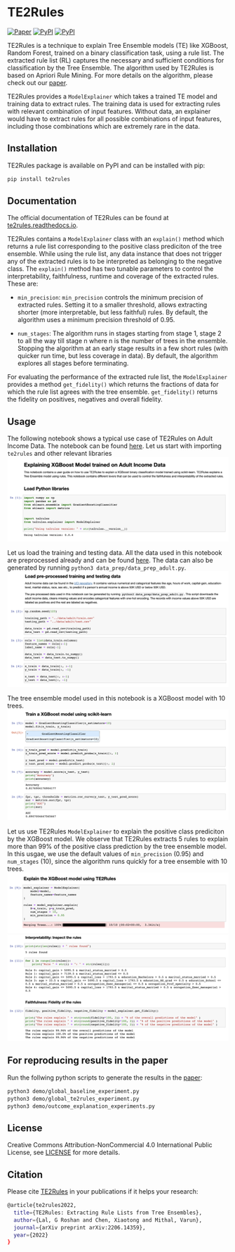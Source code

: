 # TE2Rules

[![Paper](https://img.shields.io/badge/arxiv-2206.14359-orange.svg)](https://arxiv.org/abs/2206.14359)
[![PyPI](https://img.shields.io/pypi/v/te2rules?color=blue)](https://pypi.org/project/te2rules/)
[![PyPI](https://img.shields.io/readthedocs/te2rules)](https://te2rules.readthedocs.io/en/latest/index.html)

TE2Rules is a technique to explain Tree Ensemble models (TE) like XGBoost, Random Forest, trained on a binary classification task, using a rule list. The extracted rule list (RL) captures the necessary and sufficient conditions for classification by the Tree Ensemble. The algorithm used by TE2Rules is based on Apriori Rule Mining. For more details on the algorithm, please check out our [paper](https://arxiv.org/abs/2206.14359).

TE2Rules provides a ```ModelExplainer``` which takes a trained TE model and training data to extract rules. The training data is used for extracting rules with relevant combination of input features. Without data, an explainer would have to extract rules for all possible combinations of input features, including those combinations which are extremely rare in the data.

## Installation

TE2Rules package is available on PyPI and can be installed with pip:

```bash
pip install te2rules
```

## Documentation

The official documentation of TE2Rules can be found at [te2rules.readthedocs.io](https://te2rules.readthedocs.io/).

TE2Rules contains a ```ModelExplainer``` class with an ```explain()``` method which returns a rule list corresponding to the positive class prediciton of the tree ensemble. While using the rule list, any data instance that does not trigger any of the extracted rules is to be interpreted as belonging to the negative class. The ```explain()``` method has two tunable parameters to control the interpretability, faithfulness, runtime and coverage of the extracted rules. These are:

- ```min_precision```: ```min_precision``` controls the minimum precision of extracted rules. Setting it to a smaller threshold, allows extracting shorter (more interpretable, but less faithful) rules. By default, the algorithm uses a minimum precision threshold of 0.95.

- ```num_stages```: The algorithm runs in stages starting from stage 1, stage 2 to all the way till stage n where n is the number of trees in the ensemble. Stopping the algorithm at an early stage  results in a few short rules (with quicker run time, but less coverage in data). By default, the algorithm explores all stages before terminating.

For evaluating the performance of the extracted rule list, the ```ModelExplainer``` provides a method ```get_fidelity()``` which returns the fractions of data for which the rule list agrees with the tree ensemble. ```get_fidelity()``` returns the fidelity on positives, negatives and overall fidelity.

## Usage

The following notebook shows a typical use case of TE2Rules on Adult Income Data. The notebook can be found [here](./notebooks/demo-adult-income.ipynb). Let us start with importing ```te2rules``` and other relevant libraries
![TE2Rules Adult Screenshot1](./docs/images/1-intro.png)

Let us load the training and testing data. All the data used in this notebook are preprocessed already and can be found [here](./data). The data can also be generated by running ```python3 data_prep/data_prep_adult.py```.
![TE2Rules Adult Screenshot2](./docs/images/2-data.png)

The tree ensemble model used in this notebook is a XGBoost model with 10 trees.
![TE2Rules Adult Screenshot3](./docs/images/3-train.png)

Let us use TE2Rules ```ModelExplainer``` to explain the positive class prediciton by the XGBoost model. We observe that TE2Rules extracts 5 rules to explain more than 99% of the positive class prediction by the tree ensemble model. In this usgae, we use the default values of ```min_precision``` (0.95) and  ```num_stages``` (10), since the algorithm runs quickly for a tree ensemble with 10 trees.
![TE2Rules Adult Screenshot4](./docs/images/4-explain.png)
![TE2Rules Adult Screenshot5](./docs/images/5-evaluate.png)

## For reproducing results in the paper

Run the follwing python scripts to generate the results in the [paper](https://arxiv.org/abs/2206.14359):

```bash
python3 demo/global_baseline_experiment.py
python3 demo/global_te2rules_experiment.py
python3 demo/outcome_explanation_experiments.py
```

## License

Creative Commons Attribution-NonCommercial 4.0 International Public
License, see [LICENSE](./LICENSE) for more details.

## Citation

Please cite [TE2Rules](https://arxiv.org/abs/2206.14359) in your publications if it helps your research:

```bash
@article{te2rules2022,
  title={TE2Rules: Extracting Rule Lists from Tree Ensembles},
  author={Lal, G Roshan and Chen, Xiaotong and Mithal, Varun},
  journal={arXiv preprint arXiv:2206.14359},
  year={2022}
}
```
